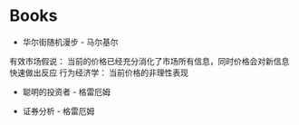 # Books

* 华尔街随机漫步 - 马尔基尔 

有效市场假说： 当前的价格已经充分消化了市场所有信息，同时价格会对新信息快速做出反应
行为经济学： 当前价格的非理性表现



* 聪明的投资者 - 格雷厄姆 



* 证券分析 - 格雷厄姆

